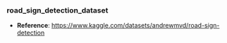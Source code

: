 ### road_sign_detection_dataset

* <b>Reference</b>: https://www.kaggle.com/datasets/andrewmvd/road-sign-detection
